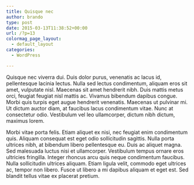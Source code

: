 ```yaml
---
title: Quisque nec
author: brando
type: post
date: 2015-03-13T11:38:52+00:00
url: /?p=13
colormag_page_layout:
  - default_layout
categories:
  - WordPress

---
```

Quisque nec viverra dui. Duis dolor purus, venenatis ac lacus id, pellentesque lacinia lectus. Nulla sed lectus condimentum, aliquam eros sit amet, vulputate nisl. Maecenas sit amet hendrerit nibh. Duis mattis metus orci, feugiat feugiat nisl mattis ac. Vivamus bibendum dapibus congue. Morbi quis turpis eget augue hendrerit venenatis. Maecenas ut pulvinar mi. Ut dictum auctor diam, at faucibus lacus condimentum vitae. Nunc at consectetur odio. Vestibulum vel leo ullamcorper, dictum nibh dictum, maximus lorem.

Morbi vitae porta felis. Etiam aliquet ex nisi, nec feugiat enim condimentum quis. Aliquam consequat est eget odio sollicitudin sagittis. Nulla porta ultrices nibh, at bibendum libero pellentesque eu. Duis ac aliquet magna. Sed malesuada luctus nisi et ullamcorper. Vestibulum tempus ornare eros ultricies fringilla. Integer rhoncus arcu quis neque condimentum faucibus. Nulla sollicitudin ultrices aliquam. Etiam ligula velit, commodo eget ultrices ac, tempor non libero. Fusce ut libero a mi dapibus aliquam et eget est. Sed blandit tellus vitae ex placerat pretium.